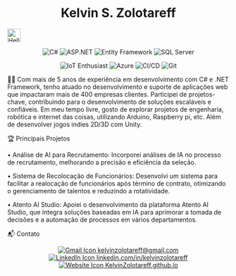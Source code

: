 <h1 align="center">Kelvin S. Zolotareff</h1> <img src="https://github.com/kaueMarques/kaueMarques/blob/master/hi.gif" width="30px" alt="Hello"/> <p align="center">
<p align="center"> <img src="https://img.shields.io/badge/-C%23-239120?style=flat&logo=c-sharp&logoColor=white" alt="C#"/> <img src="https://img.shields.io/badge/-ASP.NET-512BD4?style=flat&logo=.net&logoColor=white" alt="ASP.NET"/> <img src="https://img.shields.io/badge/-Entity%20Framework-512BD4?style=flat&logo=.net&logoColor=white" alt="Entity Framework"/> <img src="https://img.shields.io/badge/-SQL%20Server-CC2927?style=flat&logo=microsoft-sql-server&logoColor=white" alt="SQL Server"/> </p>

<p align="center">
  <img src="https://img.shields.io/badge/IoT_Enthusiast-0000FF?style=flat&logo=arduino&logoColor=white" alt="IoT Enthusiast"/>
<img src="https://img.shields.io/badge/Microsoft%20Azure-0089D6?style=flat&logo=microsoft-azure&logoColor=white" alt="Azure"/> <img src="https://img.shields.io/badge/CI%2FCD-0078D7?style=flat&logo=azure-pipelines" alt="CI/CD"/> <img src="https://img.shields.io/badge/-Git-F05032?style=flat&logo=git&logoColor=white" alt="Git"/> </p></p>

👨‍💻 Com mais de 5 anos de experiência em desenvolvimento com C# e .NET Framework, tenho atuado no desenvolvimento e suporte de aplicações web que impactaram mais de 400 empresas clientes. Participei de projetos-chave, contribuindo para o desenvolvimento de soluções escaláveis e confiáveis. Em meu tempo livre, gosto de explorar projetos de engenharia, robótica e internet das coisas, utilizando Arduino, Raspberry pi, etc. Além de desenvolver jogos indies 2D/3D com Unity.


🏆 Principais Projetos

• Análise de AI para Recrutamento: Incorporei análises de IA no processo de recrutamento, melhorando a precisão e eficiência da seleção.

• Sistema de Recolocação de Funcionários: Desenvolvi um sistema para facilitar a realocação de funcionários após término de contrato, otimizando o gerenciamento de talentos e reduzindo a rotatividade.

• Atento AI Studio: Apoiei o desenvolvimento da plataforma Atento AI Studio, que integra soluções baseadas em IA para aprimorar a tomada de decisões e a automação de processos em vários departamentos.

📬 Contato
<p align="center">
  <a href="mailto:kelvinzolotareff@gmail.com">
    <img src="https://img.shields.io/badge/-D14836?style=for-the-badge&logo=gmail&logoColor=white" alt="Gmail Icon"/> kelvinzolotareff@gmail.com
  </a><br/>
  <a href="https://www.linkedin.com/in/kelvinzolotareff/">
    <img src="https://img.shields.io/badge/-0A66C2?style=for-the-badge&logo=linkedin&logoColor=white" alt="LinkedIn Icon"/> linkedin.com/in/kelvinzolotareff
  </a><br/>
  <a href="https://kelvinzolotareff.github.io">
    <img src="https://img.shields.io/badge/website-000000?style=for-the-badge&logo=About.me&logoColor=white" alt="Website Icon"/> KelvinZolotareff.github.io
  </a>
</p>

